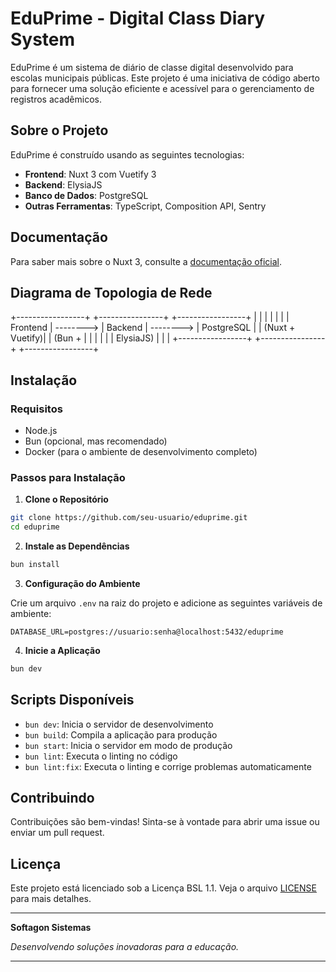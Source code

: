 # EduPrime - Digital Class Diary System

EduPrime é um sistema de diário de classe digital desenvolvido para escolas municipais públicas. Este projeto é uma iniciativa de código aberto para fornecer uma solução eficiente e acessível para o gerenciamento de registros acadêmicos.

## Sobre o Projeto

EduPrime é construído usando as seguintes tecnologias:
- **Frontend**: Nuxt 3 com Vuetify 3
- **Backend**: ElysiaJS
- **Banco de Dados**: PostgreSQL
- **Outras Ferramentas**: TypeScript, Composition API,  Sentry

## Documentação

Para saber mais sobre o Nuxt 3, consulte a [documentação oficial](https://nuxt.com/docs/getting-started/introduction).

## Diagrama de Topologia de Rede
+-----------------+           +----------------+           +-----------------+
|                 |           |                |           |                 |
|    Frontend     | --------> |    Backend     | --------> |    PostgreSQL   |
| (Nuxt + Vuetify)|           | (Bun +         |           |                 |
|                 |           |   ElysiaJS)    |           |                 |
+-----------------+           +----------------+           +-----------------+

## Instalação

### Requisitos

- Node.js
- Bun (opcional, mas recomendado)
- Docker (para o ambiente de desenvolvimento completo)

### Passos para Instalação

1. **Clone o Repositório**

```bash
git clone https://github.com/seu-usuario/eduprime.git
cd eduprime
```

2. **Instale as Dependências**

```bash
bun install
```

3. **Configuração do Ambiente**

Crie um arquivo `.env` na raiz do projeto e adicione as seguintes variáveis de ambiente:

```env
DATABASE_URL=postgres://usuario:senha@localhost:5432/eduprime
```

4. **Inicie a Aplicação**

```bash
bun dev
```

## Scripts Disponíveis

- `bun dev`: Inicia o servidor de desenvolvimento
- `bun build`: Compila a aplicação para produção
- `bun start`: Inicia o servidor em modo de produção
- `bun lint`: Executa o linting no código
- `bun lint:fix`: Executa o linting e corrige problemas automaticamente

## Contribuindo

Contribuições são bem-vindas! Sinta-se à vontade para abrir uma issue ou enviar um pull request.

## Licença

Este projeto está licenciado sob a Licença BSL 1.1. Veja o arquivo [LICENSE](LICENSE) para mais detalhes.

---

**Softagon Sistemas**

*Desenvolvendo soluções inovadoras para a educação.*

---

